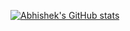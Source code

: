 [![Abhishek's GitHub stats](https://github-readme-stats.vercel.app/api?username=COdErJ26)](https://github.com/anuraghazra/github-readme-stats)

<!--
**COdErJ26/COdErJ26** is a ✨ _special_ ✨ repository because its `README.md` (this file) appears on your GitHub profile.

Here are some ideas to get you started:

- 🔭 I’m currently working on ...
- 🌱 I’m currently learning ...
- 👯 I’m looking to collaborate on ...
- 🤔 I’m looking for help with ...
- 💬 Ask me about ...
- 📫 How to reach me: ...
- 😄 Pronouns: ...
- ⚡ Fun fact: ...
-->
